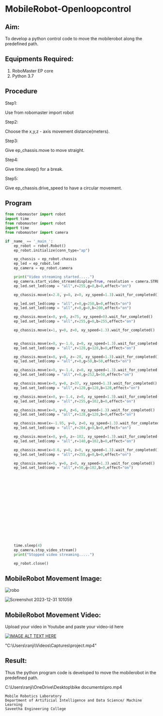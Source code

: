 # MobileRobot-Openloopcontrol
## Aim:

To develop a python control code to move the mobilerobot along the predefined path.

## Equipments Required:
1. RoboMaster EP core
2. Python 3.7

## Procedure

Step1:

Use from robomaster import robot

Step2:

Choose the x,y,z - axis movement distance(meters).

Step3:

Give ep_chassis.move to move straight.

Step4:

Give time.sleep() for a break.

Step5:

Give ep_chassis.drive_speed to have a circular movement.



## Program
```python
from robomaster import robot
import time
from robomaster import robot
import time
from robomaster import camera

if _name_ == '_main_':
    ep_robot = robot.Robot()
    ep_robot.initialize(conn_type="ap")

    ep_chassis = ep_robot.chassis
    ep_led = ep_robot.led
    ep_camera = ep_robot.camera

    print("Video streaming started.....")
    ep_camera.start_video_stream(display=True, resolution = camera.STREAM_360P)
    ep_led.set_led(comp = "all",r=255,g=0,b=0,effect="on")

    ep_chassis.move(x=2.8, y=0, z=0, xy_speed=1.3).wait_for_completed()

    ep_led.set_led(comp = "all",r=0,g=250,b=0,effect="on")
    ep_led.set_led(comp = "all",r=0,g=0,b=200,effect="on")

    ep_chassis.move(x=0, y=0, z=75, xy_speed=0).wait_for_completed()
    ep_led.set_led(comp = "all",r=255,g=0,b=255,effect="on")

    ep_chassis.move(x=1, y=0, z=0, xy_speed=1.3).wait_for_completed()

    
    ep_chassis.move(x=0, y=-1.6, z=0, xy_speed=1.3).wait_for_completed()
    ep_led.set_led(comp = "all",r=128,g=128,b=0,effect="on")

    ep_chassis.move(x=0, y=0, z=-20, xy_speed=1.3).wait_for_completed()
    ep_led.set_led(comp = "all",r=0,g=50,b=50,effect="on")

    ep_chassis.move(x=0, y=-1.4, z=0, xy_speed=1.3).wait_for_completed()
    ep_led.set_led(comp = "all",r=0,g=252,b=50,effect="on")

    ep_chassis.move(x=0, y=0, z=37, xy_speed=1.3).wait_for_completed()
    ep_led.set_led(comp = "all",r=128,g=128,b=128,effect="on")

    ep_chassis.move(x=0, y=-1.4, z=0, xy_speed=1.3).wait_for_completed()
    ep_led.set_led(comp = "all",r=255,g=102,b=0,effect="on")

    ep_chassis.move(x=0, y=0, z=6, xy_speed=1.3).wait_for_completed()
    ep_led.set_led(comp = "all",r=128,g=128,b=0,effect="on")

    ep_chassis.move(x=-1.95, y=0, z=0, xy_speed=1.3).wait_for_completed()
    ep_led.set_led(comp = "all",r=204,g=0,b=0,effect="on")

    ep_chassis.move(x=0, y=0, z=-102, xy_speed=1.3).wait_for_completed()
    ep_led.set_led(comp = "all",r=140,g=102,b=0,effect="on")

    ep_chassis.move(x=0.6, y=0, z=0, xy_speed=1.3).wait_for_completed()
    ep_led.set_led(comp = "all",r=255,g=0,b=0,effect="on")

    ep_chassis.move(x=0, y=0, z=0, xy_speed=1.3).wait_for_completed()
    ep_led.set_led(comp = "all",r=50,g=102,b=0,effect="on")








    
    
    






    time.sleep(4)
    ep_camera.stop_video_stream()
    print("Stopped video streaming.....")

    ep_robot.close()

```

## MobileRobot Movement Image:

![robo](./img/robomaster.png)

![Screenshot 2023-12-31 101059](https://github.com/feryjfgkuyfgewjfgew/mobilerobot-openloopcontrol/assets/150319377/346595de-e58e-4cd0-8195-0591a1a729fd)

## MobileRobot Movement Video:

Upload your video in Youtube and paste your video-id here

[![IMAGE ALT TEXT HERE](https://img.youtube.com/vi/YOUTUBE_VIDEO_ID_HERE/0.jpg)](https://www.youtube.com/watch?v=YOUTUBE_VIDEO_ID_HERE)

"C:\Users\ranji\Videos\Captures\project.mp4"

## Result:
Thus the python program code is developed to move the mobilerobot in the predefined path.


C:\Users\ranji\OneDrive\Desktop\bike documents\pro.mp4




```
Mobile Robotics Laboratory
Department of Artificial Intelligence and Data Science/ Machine Learning
Saveetha Engineering College
```
